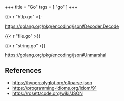 +++
title = "Go"
tags = [ "go" ]
+++

{{< r "http.go" >}}

<https://golang.org/pkg/encoding/json#Decoder.Decode>

{{< r "file.go" >}}

{{< r "string.go" >}}

<https://golang.org/pkg/encoding/json#Unmarshal>

## References

- <https://hyperpolyglot.org/c#parse-json>
- <https://programming-idioms.org/idiom/91>
- <https://rosettacode.org/wiki/JSON>
